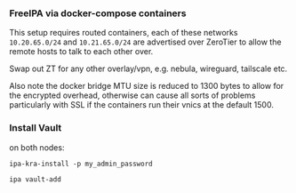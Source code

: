 ### FreeIPA via docker-compose containers

This setup requires routed containers, each of these networks `10.20.65.0/24` and `10.21.65.0/24` are advertised over ZeroTier to allow the remote hosts to talk to each other over.

Swap out ZT for any other overlay/vpn, e.g. nebula, wireguard, tailscale etc.

Also note the docker bridge MTU size is reduced to 1300 bytes to allow for the encrypted overhead, otherwise can cause all sorts of problems particularly with SSL if the containers run their vnics at the default 1500.

### Install Vault
on both nodes:

`ipa-kra-install -p my_admin_password`

`ipa vault-add`